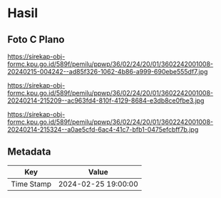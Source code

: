 # Hasil

## Foto C Plano

https://sirekap-obj-formc.kpu.go.id/589f/pemilu/ppwp/36/02/24/20/01/3602242001008-20240215-004242--ad85f326-1062-4b86-a999-690ebe555df7.jpg

https://sirekap-obj-formc.kpu.go.id/589f/pemilu/ppwp/36/02/24/20/01/3602242001008-20240214-215209--ac963fd4-810f-4129-8684-e3db8ce0fbe3.jpg

https://sirekap-obj-formc.kpu.go.id/589f/pemilu/ppwp/36/02/24/20/01/3602242001008-20240214-215324--a0ae5cfd-6ac4-41c7-bfb1-0475efcbff7b.jpg


## Metadata

| Key        | Value               |
| ---------- | ------------------- |
| Time Stamp | 2024-02-25 19:00:00 |



